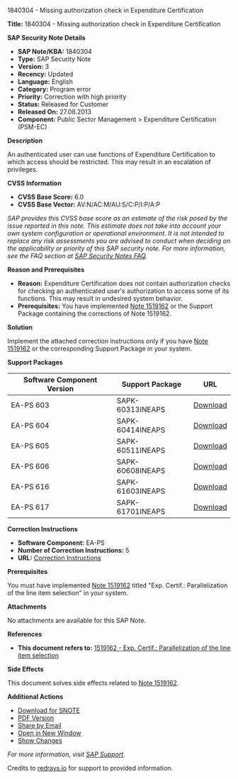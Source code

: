 1840304 - Missing authorization check in Expenditure Certification

**Title:** 1840304 - Missing authorization check in Expenditure Certification

**SAP Security Note Details**

- **SAP Note/KBA:** 1840304
- **Type:** SAP Security Note
- **Version:** 3
- **Recency:** Updated
- **Language:** English
- **Category:** Program error
- **Priority:** Correction with high priority
- **Status:** Released for Customer
- **Released On:** 27.08.2013
- **Component:** Public Sector Management > Expenditure Certification (PSM-EC)

**Description**

An authenticated user can use functions of Expenditure Certification to which access should be restricted. This may result in an escalation of privileges.

**CVSS Information**

- **CVSS Base Score:** 6.0
- **CVSS Base Vector:** AV:N/AC:M/AU:S/C:P/I:P/A:P

*SAP provides this CVSS base score as an estimate of the risk posed by the issue reported in this note. This estimate does not take into account your own system configuration or operational environment. It is not intended to replace any risk assessments you are advised to conduct when deciding on the applicability or priority of this SAP security note. For more information, see the FAQ section at [SAP Security Notes FAQ](https://service.sap.com/securitynotes/).*

**Reason and Prerequisites**

- **Reason:** Expenditure Certification does not contain authorization checks for checking an authenticated user's authorization to access some of its functions. This may result in undesired system behavior.
- **Prerequisites:** You have implemented [Note 1519162](https://me.sap.com/notes/1519162) or the Support Package containing the corrections of Note 1519162.

**Solution**

Implement the attached correction instructions only if you have [Note 1519162](https://me.sap.com/notes/1519162) or the corresponding Support Package in your system.

**Support Packages**

| Software Component Version | Support Package                | URL                                        |
|----------------------------|--------------------------------|--------------------------------------------|
| EA-PS 603                  | SAPK-60313INEAPS               | [Download](https://me.sap.com/supportpackage/SAPK-60313INEAPS) |
| EA-PS 604                  | SAPK-60414INEAPS               | [Download](https://me.sap.com/supportpackage/SAPK-60414INEAPS) |
| EA-PS 605                  | SAPK-60511INEAPS               | [Download](https://me.sap.com/supportpackage/SAPK-60511INEAPS) |
| EA-PS 606                  | SAPK-60608INEAPS               | [Download](https://me.sap.com/supportpackage/SAPK-60608INEAPS) |
| EA-PS 616                  | SAPK-61603INEAPS               | [Download](https://me.sap.com/supportpackage/SAPK-61603INEAPS) |
| EA-PS 617                  | SAPK-61701INEAPS               | [Download](https://me.sap.com/supportpackage/SAPK-61701INEAPS) |

**Correction Instructions**

- **Software Component:** EA-PS
- **Number of Correction Instructions:** 5
- **URL:** [Correction Instructions](https://me.sap.com/corrins/0001840304/175)

**Prerequisites**

You must have implemented [Note 1519162](https://me.sap.com/notes/1519162) titled "Exp. Certif.: Parallelization of the line item selection" in your system.

**Attachments**

No attachments are available for this SAP Note.

**References**

- **This document refers to:** [1519162 - Exp. Certif.: Parallelization of the line item selection](https://me.sap.com/notes/1519162)

**Side Effects**

This document solves side effects related to [Note 1519162](https://me.sap.com/notes/1519162).

**Additional Actions**

- [Download for SNOTE](https://notesdownloads.sap.com/note/0040000010877082017)
- [PDF Version](https://userapps.support.sap.com/sap/support/sfm/notes/print/0001840304?language=en-US&token=E776DE3D895E411E228E31405A9EB722)
- [Share by Email](#)
- [Open in New Window](#)
- [Show Changes](https://me.sap.com/notesLatestChanges/0001840304/E/diff)

*For more information, visit [SAP Support](https://me.sap.com/).*

Credits to [redrays.io](https://redrays.io) for support to provided information.
